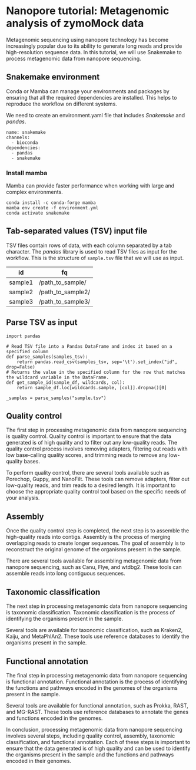 # Nanopore tutorial: Metagenomic analysis of zymoMock data  

Metagenomic sequencing using nanopore technology has become increasingly popular due to its ability to generate long reads and provide high-resolution sequence data.
In this tutorial, we will use Snakemake to process metagenomic data from nanopore sequencing.

## Snakemake environment

Conda or Mamba can manage your environments and packages by ensuring that all the required dependencies are installed.
This helps to reproduce the workflow on different systems.

We need to create an environment.yaml file that includes *Snakemake* and *pandas*.

```
name: snakemake
channels:
  - bioconda
dependencies:
  - pandas
  - snakemake
```

### Install mamba

Mamba can provide faster performance when working with large and complex environments.

```
conda install -c conda-forge mamba
mamba env create -f environment.yml
conda activate snakemake
```

## Tab-separated values (TSV) input file

TSV files contain rows of data, with each column separated by a tab character. 
The *pandas* library is used to read TSV files as input for the workflow. 
This is the structure of `sample.tsv` file that we will use as input.

| id | fq |
|----|----|
|sample1|/path_to_sample/|
|sample2|/path_to_sample2/|
|sample3|/path_to_sample3/


## Parse TSV as input

```
import pandas

# Read TSV file into a Pandas DataFrame and index it based on a specified column
def parse_samples(samples_tsv):
    return pandas.read_csv(samples_tsv, sep='\t').set_index("id", drop=False)
# Returns the value in the specified column for the row that matches the wildcard variable in the DataFrame. 
def get_sample_id(sample_df, wildcards, col):
    return sample_df.loc[wildcards.sample, [col]].dropna()[0]
    
_samples = parse_samples("sample.tsv")

```

## Quality control
The first step in processing metagenomic data from nanopore sequencing is quality control. Quality control is important to ensure that the data generated is of high quality and to filter out any low-quality reads. The quality control process involves removing adapters, filtering out reads with low base-calling quality scores, and trimming reads to remove any low-quality bases.

To perform quality control, there are several tools available such as Porechop, Guppy, and NanoFilt. These tools can remove adapters, filter out low-quality reads, and trim reads to a desired length. It is important to choose the appropriate quality control tool based on the specific needs of your analysis.




## Assembly
Once the quality control step is completed, the next step is to assemble the high-quality reads into contigs. Assembly is the process of merging overlapping reads to create longer sequences. The goal of assembly is to reconstruct the original genome of the organisms present in the sample.

There are several tools available for assembling metagenomic data from nanopore sequencing, such as Canu, Flye, and wtdbg2. These tools can assemble reads into long contiguous sequences.

## Taxonomic classification
The next step in processing metagenomic data from nanopore sequencing is taxonomic classification. Taxonomic classification is the process of identifying the organisms present in the sample.

Several tools are available for taxonomic classification, such as Kraken2, Kaiju, and MetaPhlAn2. These tools use reference databases to identify the organisms present in the sample.

## Functional annotation
The final step in processing metagenomic data from nanopore sequencing is functional annotation. Functional annotation is the process of identifying the functions and pathways encoded in the genomes of the organisms present in the sample.

Several tools are available for functional annotation, such as Prokka, RAST, and MG-RAST. These tools use reference databases to annotate the genes and functions encoded in the genomes.

In conclusion, processing metagenomic data from nanopore sequencing involves several steps, including quality control, assembly, taxonomic classification, and functional annotation. Each of these steps is important to ensure that the data generated is of high quality and can be used to identify the organisms present in the sample and the functions and pathways encoded in their genomes.
